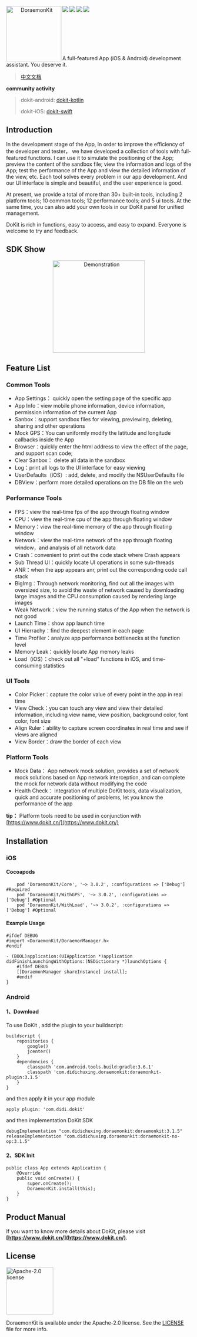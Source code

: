 <div align="center">    
 <img src="https://javer.oss-cn-shanghai.aliyuncs.com/doraemon/github/DoraemonKit_github.png" width = "150" height = "150" alt="DoraemonKit" align=left />
 <img src="https://img.shields.io/github/license/didi/DoraemonKit.svg" align=left />
 <img src="https://img.shields.io/badge/Android-3.1.5-blue.svg" align=left />
 <img src="https://img.shields.io/badge/iOS-3.0.2-yellow.svg" align=left />
 <img src="https://img.shields.io/badge/PRs-welcome-brightgreen.svg" align=left />
</div>

<br/>
<br/>
<br/>
<br/>
<br/>
<br/>
<br/>

A full-featured App (iOS & Android) development assistant. You deserve it.

> [中文文档](README_CN.md)

**community activity**
>dokit-android: [dokit-kotlin](https://github.com/didi/DoraemonKit/issues/531)
>
>dokit-iOS: [dokit-swift](https://github.com/didi/DoraemonKit/issues/493)
 
## Introduction

In the development stage of the App, in order to improve the efficiency of the developer and tester， we have developed a collection of tools with full-featured functions. I can use it to simulate the positioning of the App; preview the content of the sandbox file; view the information and logs of the App; test the performance of the App and view the detailed information of the view, etc. Each tool solves every problem in our app development. 
And our UI interface is simple and beautiful, and the user experience is good.

At present, we provide a total of more than 30+ built-in tools, including 2 platform tools; 10 common tools; 12 performance tools; and 5 ui tools. At the same time, you can also add your own tools in our DoKit panel for unified management.

DoKit is rich in functions, easy to access, and easy to expand. Everyone is welcome to try and feedback.


## SDK Show
<div align="center">    
 <img src="https://javer.oss-cn-shanghai.aliyuncs.com/2020/dokit/dokiten1.png" width = "250" alt="Demonstration" align=center />
</div>

## Feature List
### Common Tools
* App Settings： quickly open the setting page of the specific app
* App Info：view mobile phone information, device information, permission information of the current App
* Sanbox：support sandbox files for viewing, previewing, deleting, sharing and other operations
* Mock GPS：You can uniformly modify the latitude and longitude callbacks inside the App
* Browser：quickly enter the html address to view the effect of the page, and support scan code;
* Clear Sanbox： delete all data in the sandbox
* Log：print all logs to the UI interface for easy viewing
* UserDefaults（iOS）: add, delete, and modify the NSUserDefaults file
* DBView：perform more detailed operations on the DB file on the web


### Performance Tools
* FPS：view the real-time fps of the app through floating window 
* CPU：view the real-time cpu of the app through floating window 
* Memory：view the real-time memory of the app through floating window 
* Network：view the real-time network of the app through floating window，and analysis of all network data
* Crash：convenient to print out the code stack where Crash appears
* Sub Thread UI：quickly locate UI operations in some sub-threads
* ANR：when the app appears anr, print out the corresponding code call stack
* BigImg：Through network monitoring, find out all the images with oversized size, to avoid the waste of network caused by downloading large images and the CPU consumption caused by rendering large images
* Weak Network：view the running status of the App when the network is not good
* Launch Time：show app launch time
* UI Hierrachy：find the deepest element in each page
* Time Profiler：analyze app performance bottlenecks at the function level
* Memory Leak：quickly locate App memory leaks
* Load（iOS）：check out all "+load" functions in iOS, and time-consuming statistics


### UI Tools

* Color Picker：capture the color value of every point in the app in real time
* View Check：you can touch any view and view their detailed information, including view name, view position, background color, font color, font size
* Align Ruler：ability to capture screen coordinates in real time and see if views are aligned
* View Border：draw the border of each view

### Platform Tools

* Mock Data： App network mock solution, provides a set of network mock solutions based on App network interception, and can complete the mock for network data without modifying the code
* Health Check： integration of multiple DoKit tools, data visualization, quick and accurate positioning of problems, let you know the performance of the app

**tip：** Platform tools need to be used in conjunction with [https://www.dokit.cn/](https://www.dokit.cn/)

## Installation

### iOS
#### Cocoapods
```
    pod 'DoraemonKit/Core', '~> 3.0.2', :configurations => ['Debug'] #Required
    pod 'DoraemonKit/WithGPS', '~> 3.0.2', :configurations => ['Debug'] #Optional
    pod 'DoraemonKit/WithLoad', '~> 3.0.2', :configurations => ['Debug'] #Optional
```
#### Example Usage

```
#ifdef DEBUG
#import <DoraemonKit/DoraemonManager.h>
#endif

- (BOOL)application:(UIApplication *)application didFinishLaunchingWithOptions:(NSDictionary *)launchOptions {
    #ifdef DEBUG
    [[DoraemonManager shareInstance] install];
    #endif
}

```

### Android
#### 1、Download
To use DoKit , add the plugin to your buildscript:
```
buildscript {
    repositories {
        google()
        jcenter()
    }
    dependencies {
        classpath 'com.android.tools.build:gradle:3.6.1'
        classpath 'com.didichuxing.doraemonkit:doraemonkit-plugin:3.1.5'
    }
}

```
and then apply it in your app module

```
apply plugin: 'com.didi.dokit'
```

and then implementation DoKit SDK
```
debugImplementation "com.didichuxing.doraemonkit:doraemonkit:3.1.5"
releaseImplementation "com.didichuxing.doraemonkit:doraemonkit-no-op:3.1.5"
```

#### 2、SDK Init
```
public class App extends Application {
    @Override
    public void onCreate() {
        super.onCreate();
        DoraemonKit.install(this);
    }
}
```

##  Product Manual

If you want to know more details about DoKit, please visit 
**[https://www.dokit.cn/](https://www.dokit.cn/)**.



## License

<img alt="Apache-2.0 license" src="https://www.apache.org/img/ASF20thAnniversary.jpg" width="128">

DoraemonKit is available under the Apache-2.0 license. See the [LICENSE](LICENSE) file for more info.
